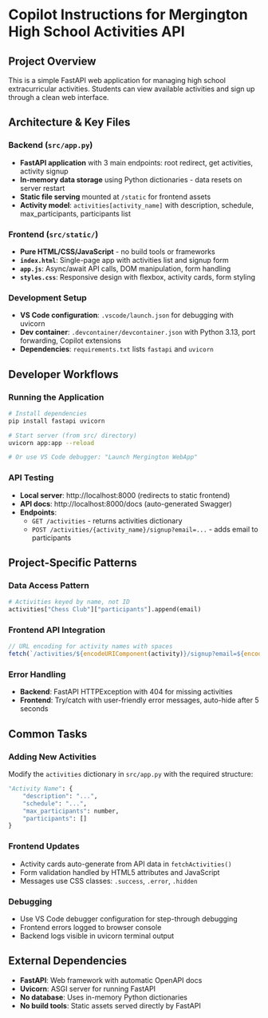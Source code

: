 # Copilot Instructions for Mergington High School Activities API

## Project Overview
This is a simple FastAPI web application for managing high school extracurricular activities. Students can view available activities and sign up through a clean web interface.

## Architecture & Key Files

### Backend (`src/app.py`)
- **FastAPI application** with 3 main endpoints: root redirect, get activities, activity signup
- **In-memory data storage** using Python dictionaries - data resets on server restart
- **Static file serving** mounted at `/static` for frontend assets
- **Activity model**: `activities[activity_name]` with description, schedule, max_participants, participants list

### Frontend (`src/static/`)
- **Pure HTML/CSS/JavaScript** - no build tools or frameworks
- **`index.html`**: Single-page app with activities list and signup form
- **`app.js`**: Async/await API calls, DOM manipulation, form handling
- **`styles.css`**: Responsive design with flexbox, activity cards, form styling

### Development Setup
- **VS Code configuration**: `.vscode/launch.json` for debugging with uvicorn
- **Dev container**: `.devcontainer/devcontainer.json` with Python 3.13, port forwarding, Copilot extensions
- **Dependencies**: `requirements.txt` lists `fastapi` and `uvicorn`

## Developer Workflows

### Running the Application
```bash
# Install dependencies
pip install fastapi uvicorn

# Start server (from src/ directory)
uvicorn app:app --reload

# Or use VS Code debugger: "Launch Mergington WebApp"
```

### API Testing
- **Local server**: http://localhost:8000 (redirects to static frontend)
- **API docs**: http://localhost:8000/docs (auto-generated Swagger)
- **Endpoints**: 
  - `GET /activities` - returns activities dictionary
  - `POST /activities/{activity_name}/signup?email=...` - adds email to participants

## Project-Specific Patterns

### Data Access Pattern
```python
# Activities keyed by name, not ID
activities["Chess Club"]["participants"].append(email)
```

### Frontend API Integration
```javascript
// URL encoding for activity names with spaces
fetch(`/activities/${encodeURIComponent(activity)}/signup?email=${encodeURIComponent(email)}`)
```

### Error Handling
- **Backend**: FastAPI HTTPException with 404 for missing activities
- **Frontend**: Try/catch with user-friendly error messages, auto-hide after 5 seconds

## Common Tasks

### Adding New Activities
Modify the `activities` dictionary in `src/app.py` with the required structure:
```python
"Activity Name": {
    "description": "...",
    "schedule": "...", 
    "max_participants": number,
    "participants": []
}
```

### Frontend Updates
- Activity cards auto-generate from API data in `fetchActivities()`
- Form validation handled by HTML5 attributes and JavaScript
- Messages use CSS classes: `.success`, `.error`, `.hidden`

### Debugging
- Use VS Code debugger configuration for step-through debugging
- Frontend errors logged to browser console
- Backend logs visible in uvicorn terminal output

## External Dependencies
- **FastAPI**: Web framework with automatic OpenAPI docs
- **Uvicorn**: ASGI server for running FastAPI
- **No database**: Uses in-memory Python dictionaries
- **No build tools**: Static assets served directly by FastAPI